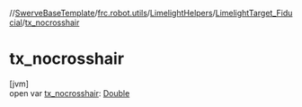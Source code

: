 //[SwerveBaseTemplate](../../../../index.md)/[frc.robot.utils](../../index.md)/[LimelightHelpers](../index.md)/[LimelightTarget_Fiducial](index.md)/[tx_nocrosshair](tx_nocrosshair.md)

# tx_nocrosshair

[jvm]\
open var [tx_nocrosshair](tx_nocrosshair.md): [Double](https://kotlinlang.org/api/latest/jvm/stdlib/kotlin/-double/index.html)
